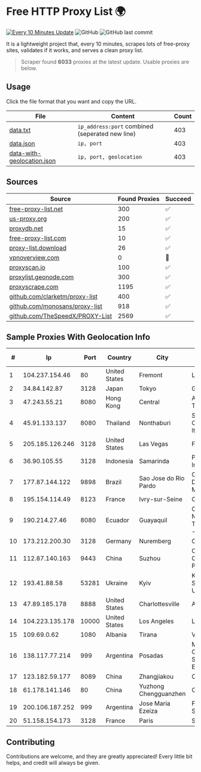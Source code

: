 
# Free HTTP Proxy List 🌍

[![Every 10 Minutes Update](https://github.com/mertguvencli/http-proxy-list/actions/workflows/main.yml/badge.svg?branch=main)](https://github.com/mertguvencli/http-proxy-list/actions/workflows/main.yml)
![GitHub](https://img.shields.io/github/license/mertguvencli/http-proxy-list)
![GitHub last commit](https://img.shields.io/github/last-commit/mertguvencli/http-proxy-list)

It is a lightweight project that, every 10 minutes, scrapes lots of free-proxy sites, validates if it works, and serves a clean proxy list.


> Scraper found **6033** proxies at the latest update. Usable proxies are below.

## Usage

Click the file format that you want and copy the URL.


|File|Content|Count|
|----|-------|-----|
|[data.txt](https://raw.githubusercontent.com/mertguvencli/http-proxy-list/main/proxy-list/data.txt)|`ip_address:port` combined (seperated new line)|403|
|[data.json](https://raw.githubusercontent.com/mertguvencli/http-proxy-list/main/proxy-list/data.json)|`ip, port`|403|
|[data-with-geolocation.json](https://raw.githubusercontent.com/mertguvencli/http-proxy-list/main/proxy-list/data-with-geolocation.json)|`ip, port, geolocation`|403|

## Sources

|Source|Found Proxies|Succeed|
|------|-------------|-------|
|[free-proxy-list.net](https://free-proxy-list.net)|300|✅|
|[us-proxy.org](https://www.us-proxy.org)|200|✅|
|[proxydb.net](http://proxydb.net)|15|✅|
|[free-proxy-list.com](https://free-proxy-list.com/?page=&port=&type%5B%5D=http&type%5B%5D=https&up_time=0&search=Search)|10|✅|
|[proxy-list.download](https://www.proxy-list.download/HTTP)|26|✅|
|[vpnoverview.com](https://vpnoverview.com/privacy/anonymous-browsing/free-proxy-servers)|0|🚫|
|[proxyscan.io](https://www.proxyscan.io)|100|✅|
|[proxylist.geonode.com](https://proxylist.geonode.com/api/proxy-list?limit=300&page=1&sort_by=lastChecked&sort_type=desc&protocols=http,https)|300|✅|
|[proxyscrape.com](https://api.proxyscrape.com/v2/?request=displayproxies&protocol=http&timeout=10000&country=all&ssl=all&anonymity=all)|1195|✅|
|[github.com/clarketm/proxy-list](https://raw.githubusercontent.com/clarketm/proxy-list/master/proxy-list-raw.txt)|400|✅|
|[github.com/monosans/proxy-list](https://raw.githubusercontent.com/monosans/proxy-list/main/proxies/http.txt)|918|✅|
|[github.com/TheSpeedX/PROXY-List](https://raw.githubusercontent.com/TheSpeedX/PROXY-List/master/http.txt)|2569|✅|


## Sample Proxies With Geolocation Info

|#|Ip|Port|Country|City|Internet Service Provider|
|-|--|----|-------|----|-------------------------|
|1|104.237.154.46|80|United States|Fremont|Linode, LLC|
|2|34.84.142.87|3128|Japan|Tokyo|Google LLC|
|3|47.243.55.21|8080|Hong Kong|Central|Alibaba (US) Technology Co., Ltd.|
|4|45.91.133.137|8080|Thailand|Nonthaburi|Siamdata Communication Co., ltd.|
|5|205.185.126.246|3128|United States|Las Vegas|FranTech Solutions|
|6|36.90.105.55|3128|Indonesia|Samarinda|PT. Telekomunikasi Indonesia|
|7|177.87.144.122|9898|Brazil|Sao Jose do Rio Pardo|Conexao Servicos De Comunicacao Multimidia Ltda-me|
|8|195.154.114.49|8123|France|Ivry-sur-Seine|Online S.A.S.|
|9|190.214.27.46|8080|Ecuador|Guayaquil|Corporacion Nacional De Telecomunicaciones - CNT EP|
|10|173.212.200.30|3128|Germany|Nuremberg|Contabo GmbH|
|11|112.87.140.163|9443|China|Suzhou|China Unicom CHINA169 Jiangsu Province Network|
|12|193.41.88.58|53281|Ukraine|Kyiv|Kyiv National Taras Shevchenko University|
|13|47.89.185.178|8888|United States|Charlottesville|Alibaba.com LLC|
|14|104.223.135.178|10000|United States|Los Angeles|LayerHost|
|15|109.69.0.62|1080|Albania|Tirana|Vodafone Network|
|16|138.117.77.214|999|Argentina|Posadas|Marandu Comunicaciones Sociedad Del Estado|
|17|123.182.59.177|8089|China|Zhangjiakou|Chinanet|
|18|61.178.141.146|80|China|Yuzhong Chengguanzhen|Chinanet|
|19|200.106.187.252|999|Argentina|Jose Maria Ezeiza|Fullnet Solutions S.A.S.|
|20|51.158.154.173|3128|France|Paris|SCALEWAY|



## Contributing

Contributions are welcome, and they are greatly appreciated! Every
little bit helps, and credit will always be given.

